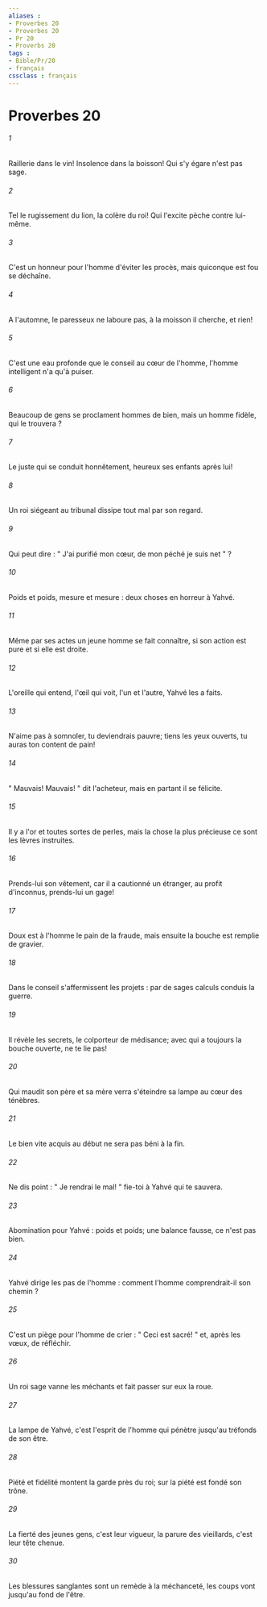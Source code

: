 ```yaml
---
aliases : 
- Proverbes 20
- Proverbes 20
- Pr 20
- Proverbs 20
tags : 
- Bible/Pr/20
- français
cssclass : français
---
```


# Proverbes 20

###### 1
Raillerie dans le vin! Insolence dans la boisson! Qui s'y égare n'est pas sage. 
###### 2
Tel le rugissement du lion, la colère du roi! Qui l'excite pèche contre lui-même. 
###### 3
C'est un honneur pour l'homme d'éviter les procès, mais quiconque est fou se déchaîne. 
###### 4
A l'automne, le paresseux ne laboure pas, à la moisson il cherche, et rien! 
###### 5
C'est une eau profonde que le conseil au cœur de l'homme, l'homme intelligent n'a qu'à puiser. 
###### 6
Beaucoup de gens se proclament hommes de bien, mais un homme fidèle, qui le trouvera ? 
###### 7
Le juste qui se conduit honnêtement, heureux ses enfants après lui! 
###### 8
Un roi siégeant au tribunal dissipe tout mal par son regard. 
###### 9
Qui peut dire : " J'ai purifié mon cœur, de mon péché je suis net " ? 
###### 10
Poids et poids, mesure et mesure : deux choses en horreur à Yahvé. 
###### 11
Même par ses actes un jeune homme se fait connaître, si son action est pure et si elle est droite. 
###### 12
L'oreille qui entend, l'œil qui voit, l'un et l'autre, Yahvé les a faits. 
###### 13
N'aime pas à somnoler, tu deviendrais pauvre; tiens les yeux ouverts, tu auras ton content de pain! 
###### 14
" Mauvais! Mauvais! " dit l'acheteur, mais en partant il se félicite. 
###### 15
Il y a l'or et toutes sortes de perles, mais la chose la plus précieuse ce sont les lèvres instruites. 
###### 16
Prends-lui son vêtement, car il a cautionné un étranger, au profit d'inconnus, prends-lui un gage! 
###### 17
Doux est à l'homme le pain de la fraude, mais ensuite la bouche est remplie de gravier. 
###### 18
Dans le conseil s'affermissent les projets : par de sages calculs conduis la guerre. 
###### 19
Il révèle les secrets, le colporteur de médisance; avec qui a toujours la bouche ouverte, ne te lie pas! 
###### 20
Qui maudit son père et sa mère verra s'éteindre sa lampe au cœur des ténèbres. 
###### 21
Le bien vite acquis au début ne sera pas béni à la fin. 
###### 22
Ne dis point : " Je rendrai le mal! " fie-toi à Yahvé qui te sauvera. 
###### 23
Abomination pour Yahvé : poids et poids; une balance fausse, ce n'est pas bien. 
###### 24
Yahvé dirige les pas de l'homme : comment l'homme comprendrait-il son chemin ? 
###### 25
C'est un piège pour l'homme de crier : " Ceci est sacré! " et, après les vœux, de réfléchir. 
###### 26
Un roi sage vanne les méchants et fait passer sur eux la roue. 
###### 27
La lampe de Yahvé, c'est l'esprit de l'homme qui pénètre jusqu'au tréfonds de son être. 
###### 28
Piété et fidélité montent la garde près du roi; sur la piété est fondé son trône. 
###### 29
La fierté des jeunes gens, c'est leur vigueur, la parure des vieillards, c'est leur tête chenue. 
###### 30
Les blessures sanglantes sont un remède à la méchanceté, les coups vont jusqu'au fond de l'être. 
